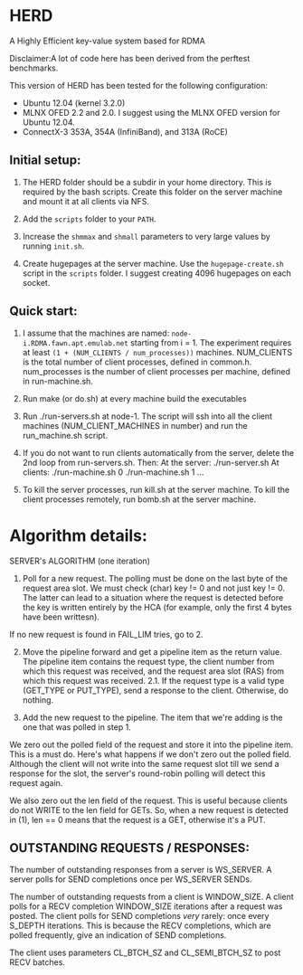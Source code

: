 HERD
====

A Highly Efficient key-value system based for RDMA

Disclaimer:A lot of code here has been derived from the perftest benchmarks.

This version of HERD has been tested for the following configuration:
 * Ubuntu 12.04 (kernel 3.2.0)
 * MLNX OFED 2.2 and 2.0. I suggest using the MLNX OFED version for Ubuntu 12.04.
 * ConnectX-3 353A, 354A (InfiniBand), and 313A (RoCE)

Initial setup:
-------------

1. The HERD folder should be a subdir in your home directory. This is required 
by the bash scripts. Create this folder on the server machine and mount it at
all clients via NFS.

2. Add the `scripts` folder to your `PATH`.

3. Increase the `shmmax` and `shmall` parameters to very large values by running `init.sh`.

4. Create hugepages at the server machine. Use the `hugepage-create.sh` script
in the `scripts` folder. I suggest creating 4096 hugepages on each socket.

Quick start:
-----------

1. I assume that the machines are named: `node-i.RDMA.fawn.apt.emulab.net` starting from i = 1.
		The experiment requires at least `(1 + (NUM_CLIENTS / num_processes))` machines.
		NUM_CLIENTS is the total number of client processes, defined in common.h.
		num_processes is the number of client processes per machine, defined in
		run-machine.sh.

2. Run make (or do.sh) at every machine build the executables

3. Run ./run-servers.sh at node-1. The script will ssh into all the client machines
(NUM_CLIENT_MACHINES in number) and run the run_machine.sh script.

4. If you do not want to run clients automatically from the server, delete the 
2nd loop from run-servers.sh. Then:
		At the server:		./run-server.sh
		At clients:			./run-machine.sh 0
							./run-machine.sh 1
							...

5. To kill the server processes, run kill.sh at the server machine. To kill the 
client processes remotely, run bomb.sh at the server machine.







Algorithm details:
====

SERVER's ALGORITHM (one iteration)

1. Poll for a new request. The polling must be done on the last byte
of the request area slot. We must check (char) key != 0 and not just
key != 0. The latter can lead to a situation where the request is 
detected before the key is written entirely by the HCA (for example,
only the first 4 bytes have been writtesn). 

If no new request is found in FAIL_LIM tries, go to 2.

2. Move the pipeline forward and get a pipeline item as the return
value. The pipeline item contains the request type, the client
number from which this request was received, and the request area
slot (RAS) from which this request was received.
	2.1. If the request type is a valid type (GET_TYPE or PUT_TYPE),
	send a response to the client. Otherwise, do nothing.

3. Add the new request to the pipeline. The item that we're adding
is the one that was polled in step 1.

We zero out the polled field of the request and store it into the
pipeline item. This is a must do. Here's what happens if we don't
zero out the polled field. Although the client will not write
into the same request slot till we send a response for the slot, the 
server's round-robin polling will detect this request again.

We also zero out the len field of the request. This is useful because
clients do not WRITE to the len field for GETs. So, when a new
request is detected in (1), len == 0 means that the request is a
GET, otherwise it's a PUT.

OUTSTANDING REQUESTS / RESPONSES:
----

The number of outstanding responses from a server is WS_SERVER.
A server polls for SEND completions once per WS_SERVER SENDs.

The number of outstanding requests from a client is WINDOW_SIZE.
A client polls for a RECV completion WINDOW_SIZE iterations after
a request was posted. The client polls for SEND completions *very*
rarely: once every S_DEPTH iterations. This is because the RECV
completions, which are polled frequently, give an indication of 
SEND completions.

The client uses parameters CL_BTCH_SZ and CL_SEMI_BTCH_SZ to post
RECV batches.
